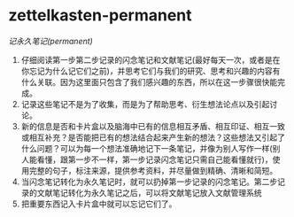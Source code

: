 # zettelkasten-permanent
*记永久笔记(permanent)*
1. 仔细阅读第一步第二步记录的闪念笔记和文献笔记(最好每天一次，或者是在你忘记为什么记它们之前)，并思考它们与我们的研究、思考和兴趣的内容有什么关联。因为这里面只包含了我们感兴趣的东西，所以在这一步骤很快能完成。
2. 记录这些笔记不是为了收集，而是为了帮助思考、衍生想法论点以及引起讨论。
3. 新的信息是否和卡片盒以及脑海中已有的信息相互矛盾、相互印证、相互一致或相互补充？是否能把已有的想法结合起来产生新的想法？这些想法又引起了什么问题？可以为每一个想法准确地记下一条笔记，并像为别人写作一样(别人能看懂，跟第一步不一样，第一步记录闪念笔记只需自己能看懂就行)，使用完整的句子，标注来源，提供参考资料，并尽量做到精确、清晰和简短。
4. 当闪念笔记转化为永久笔记时，就可以扔掉第一步记录的闪念笔记。第二步记录的文献笔记转化为永久笔记之后，可以将文献笔记放入文献管理系统
5. 把重要东西记入卡片盒中就可以忘记它们了。
